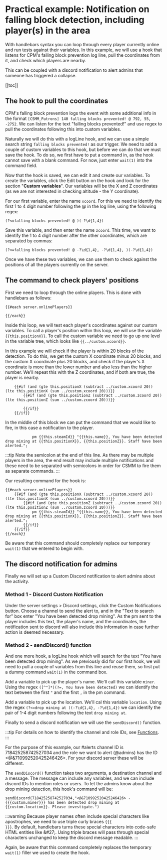 # Practical example: Notification on falling block detection, including player(s) in the area

With handlebars syntax you can loop through every player currently online and run tests against their variables. In this example, we will use a hook that listens for CPM's falling block prevention log line, pull the coordinates from it, and check which players are nearby.

This can be coupled with a discord notification to alert admins that someone has triggered a collapse.

[[toc]]

## The hook to pull the coordinates

CPM's falling block prevention logs the event with some additional info in the format `[CSMM_Patrons] 140 falling blocks prevented! @ 792, 55, -2752`. We can listen for the text "falling blocks prevented!" and use regex to pull the coordinates following this into custom variables.

Naturally we will do this with a logLine hook, and we can use a simple search string `falling blocks prevented!` as our trigger. We need to add a couple of custom variables to this hook, but before we can do that we must save the hook. To do so, we first have to put a command in, as the hook cannot save with a blank command. For now, just enter `wait(1)` into the command field.

Now that the hook is saved, we can edit it and create our variables. To create the variables, click the Edit button on the hook and look for the section "**Custom variables**". Our variables will be the X and Z coordinates (as we are not interested in checking altitude - the Y coordinate).

For our first variable, enter the name `xcoord`. For this we need to identify the first 1 to 4 digit number following the @ in the log line, using the following regex:

```
(?<=falling blocks prevented! @ )(-?\d{1,4})
```

Save this variable, and then enter the name `zcoord`. This time, we want to identify the 1 to 4 digit number after the other coordinates, which are separated by commas:

```
(?<=falling blocks prevented! @ -?\d{1,4}, -?\d{1,4}, )(-?\d{1,4})
```

Once we have these two variables, we can use them to check against the positions of all the players currently on the server.

## The command to check players' positions

First we need to loop through the online players. This is done with handlebars as follows:

```
{{#each server.onlinePlayers}}

{{/each}}
```

Inside this loop, we will test each player's coordinates against our custom variables. To call a player's position within this loop, we will use the variable <code v-pre>{{this.positionX}}</code>. To call the custom variable we need to go up one level in the variable tree, which looks like <code v-pre>{{../custom.xcoord}}</code>.

In this example we will check if the player is within 20 blocks of the detection. To do this, we get the custom X coordinate minus 20 blocks, and the custom X coordinate plus 20 blocks, and check if the player's X coordinate is more than the lower number and also less than the higher number. We'll repeat this with the Z coordinates, and if both are true, the player is nearby.

```
    {{#if (and (gte this.positionX (subtract ../custom.xcoord 20)) (lte this.positionX (sum ../custom.xcoord 20)))}}
        {{#if (and (gte this.positionZ (subtract ../custom.zcoord 20)) (lte this.positionZ (sum ../custom.zcoord 20)))}}
        
        {{/if}}
    {{/if}}
```

In the middle of this block we can put the command that we would like to fire, in this case a notification to the player.

```
            pm {{this.steamId}} "{{this.name}}, You have been detected drop mining at {{this.positionX}}, {{this.positionZ}}. Staff have been alerted.";
```

:::tip
Note the semicolon at the end of this line. As there may be multiple players in the area, the end result may include multiple notifications and these need to be separated with semicolons in order for CSMM to fire them as separate commands.
:::

Our resulting command for the hook is:

```
{{#each server.onlinePlayers}}
    {{#if (and (gte this.positionX (subtract ../custom.xcoord 20)) (lte this.positionX (sum ../custom.xcoord 20)))}}
        {{#if (and (gte this.positionZ (subtract ../custom.zcoord 20)) (lte this.positionZ (sum ../custom.zcoord 20)))}}
            pm {{this.steamId}} "{{this.name}}, You have been detected drop mining at {{this.positionX}}, {{this.positionZ}}. Staff have been alerted.";
        {{/if}}
    {{/if}}
{{/each}}
```

Be aware that this command should completely replace our temporary `wait(1)` that we entered to begin with.

## The discord notification for admins

Finally we will set up a Custom Discord notification to alert admins about the activity.

### Method 1 - Discord Custom Notification

Under the server settings > Discord settings, click the Custom Notifications button. Choose a channel to send the alert to, and in the "Text to search for" box enter "You have been detected drop mining". As the pm sent to the player includes this text, the player's name, and the coordinates, the notification sent to discord will also include this information in case further action is deemed necessary.

### Method 2 - sendDiscord() function

And one more hook, a logLine hook which will search for the text "You have been detected drop mining". As we previously did for our first hook, we will need to pull a couple of variables from this line and reuse them, so first put a dummy command `wait(1)` in the command box.

Add a variable to pick up the player's name. We'll call this variable `miner`. Using the regex `([^"]*)(?=, You have been detected)` we can identify the text between the first `"` and the first `,` in the pm command.

Add a variable to pick up the location. We'll cal this variable `location`. Using the regex `(?<=drop mining at )(-?\d{1,4}, -?\d{1,4})` we can identify the pair of 1-4 digit numbers following the text `drop mining at`.

Finally to send a discord notification we will use the `sendDiscord()` function.

:::tip
For details on how to identify the channel and role IDs, see [Functions](/en/CSMM/functions.html). 
:::

For the purpose of this example, our #alerts channel ID is 718425258742527034 and the role we want to alert (@admins) has the ID <@&710992520425246426>. For your discord server these will be different.

The `sendDiscord()` function takes two arguments, a destination channel and a message. The message can include any variables, and we can include discord IDs to mention roles or users. To let the admins know about the drop mining detection, this hook's command will be:

```
sendDiscord(718425258742527034,"<@&710992520425246426> - {{{custom.miner}}} has been detected drop mining at {{custom.location}}. Please investigate.")
```

:::warning
Because player names often include special characters like apostrophes, we need to use triple curly braces <code v-pre>{{{ }}}</code>. By default, handlebars turns these special characters into code-safe HTML entities like \&\#27;. Using triple braces will pass through special characters unchanged to keep the discord message readable.
:::

Again, be aware that this command completely replaces the temporary `wait(1)` filler we used to create the hook.
